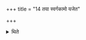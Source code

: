 +++
title = "14 तया स्वर्गकामो यजेत"

+++

<details><summary>थिते</summary>

तया स्वर्गकामो यजेत १४
</details>

